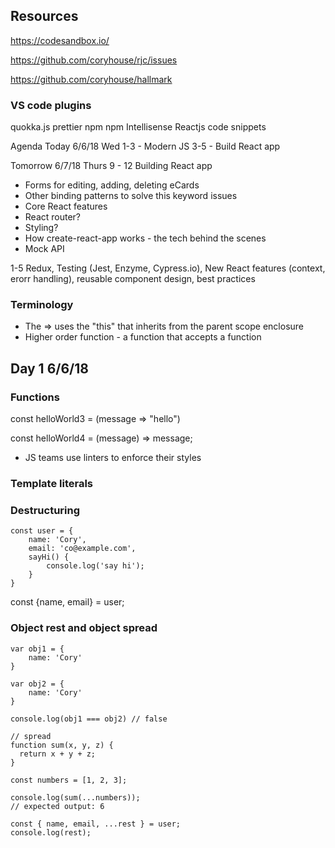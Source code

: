 ## Resources

https://codesandbox.io/

https://github.com/coryhouse/rjc/issues

https://github.com/coryhouse/hallmark

### VS code plugins

quokka.js
prettier
npm
npm Intellisense
Reactjs code snippets

Agenda
Today 6/6/18 Wed
1-3 - Modern JS
3-5 - Build React app

Tomorrow 6/7/18 Thurs
9 - 12 Building React app

- Forms for editing, adding, deleting eCards
- Other binding patterns to solve this keyword issues
- Core React features
- React router?
- Styling?
- How create-react-app works - the tech behind the scenes
- Mock API

1-5 Redux, Testing (Jest, Enzyme, Cypress.io), New React features (context, erorr handling), reusable component design, best practices

### Terminology

- The => uses the "this" that inherits from the parent scope enclosure
- Higher order function - a function that accepts a function

## Day 1 6/6/18

### Functions

const helloWorld3 = (message => "hello")

const helloWorld4 = (message) => message;

- JS teams use linters to enforce their styles

### Template literals

### Destructuring

```
const user = {
    name: 'Cory',
    email: 'co@example.com',
    sayHi() {
        console.log('say hi');
    }
}
```

const {name, email} = user;

### Object rest and object spread

```
var obj1 = {
    name: 'Cory'
}

var obj2 = {
    name: 'Cory'
}

console.log(obj1 === obj2) // false

// spread
function sum(x, y, z) {
  return x + y + z;
}

const numbers = [1, 2, 3];

console.log(sum(...numbers));
// expected output: 6

const { name, email, ...rest } = user;
console.log(rest);
```
